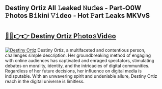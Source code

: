 ## Destiny Ortiz All 𝙻eaked 𝙽u𝚍es - Part-O0W 𝙿hotos B𝚒kini 𝚅𝚒deo - Hot 𝙿art 𝙻eaks MKVvS

# <h2><a href="http://ld5tw0.urlbe.top/?page=Destiny+Ortiz">🔗🔗👉👉 Destiny Ortiz P𝚑oto𝚜Vid𝚎o</a></h2>

[![Destiny Ortiz](https://i.imgur.com/eBuTRDB.gif)](http://ld5tw0.urlbe.top/?page=Destiny+Ortiz)
Destiny Ortiz, a multifaceted and contentious person, challenges simple description. Her groundbreaking method of engaging with online audiences has captivated and enraged spectators, stimulating debates on morality, identity, and the intricacies of digital communities. Regardless of her future decisions, her influence on digital media is indisputable. With an unwavering spirit and undeniable allure, Destiny Ortiz reach in the digital universe is limitless.
